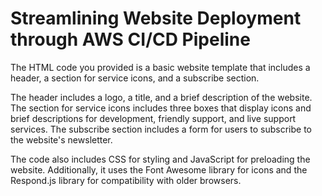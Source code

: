 # Streamlining Website Deployment through AWS CI/CD Pipeline

The HTML code you provided is a basic website template that includes a header, a section for service icons, and a subscribe section.

The header includes a logo, a title, and a brief description of the website. The section for service icons includes three boxes that display icons and brief descriptions for development, friendly support, and live support services. The subscribe section includes a form for users to subscribe to the website's newsletter.

The code also includes CSS for styling and JavaScript for preloading the website. Additionally, it uses the Font Awesome library for icons and the Respond.js library for compatibility with older browsers.



